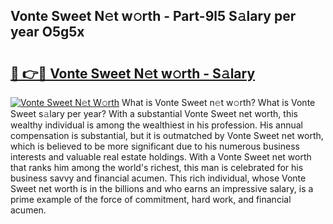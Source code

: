 ## Vonte Sweet N𝚎t w𝚘rth - Part-9l5 S𝚊lary per year O5g5x

# <h2><a href="http://gc52e6o.nevu.top/?p=Vonte+Sweet">🔗 👉🔴 Vonte Sweet N𝚎t w𝚘rth - S𝚊lary</a></h2>

[![Vonte Sweet N𝚎t W𝚘rth](https://i.imgur.com/Oavwk0R.jpeg)](http://gc52e6o.nevu.top/?p=Vonte+Sweet)
What is Vonte Sweet n𝚎t w𝚘rth? What is Vonte Sweet s𝚊lary per year?
With a substantial Vonte Sweet net worth, this wealthy individual is among the wealthiest in his profession. His annual compensation is substantial, but it is outmatched by Vonte Sweet net worth, which is believed to be more significant due to his numerous business interests and valuable real estate holdings. With a Vonte Sweet net worth that ranks him among the world's richest, this man is celebrated for his business savvy and financial acumen. This rich individual, whose Vonte Sweet net worth is in the billions and who earns an impressive salary, is a prime example of the force of commitment, hard work, and financial acumen.
